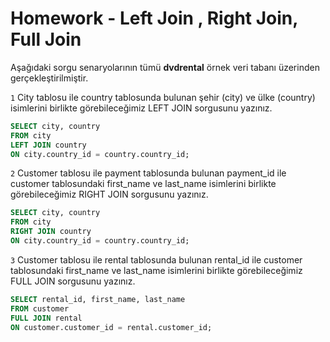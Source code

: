 # Homework - Left Join , Right Join, Full Join

Aşağıdaki sorgu senaryolarının tümü **dvdrental** örnek veri tabanı üzerinden gerçekleştirilmiştir.

`1` City tablosu ile country tablosunda bulunan şehir (city) ve ülke (country) isimlerini birlikte görebileceğimiz LEFT JOIN sorgusunu yazınız.
```sql
SELECT city, country
FROM city
LEFT JOIN country
ON city.country_id = country.country_id;
```
`2` Customer tablosu ile payment tablosunda bulunan payment_id ile customer tablosundaki first_name ve last_name isimlerini birlikte görebileceğimiz RIGHT JOIN sorgusunu yazınız.
```sql
SELECT city, country
FROM city
RIGHT JOIN country
ON city.country_id = country.country_id;
```
`3` Customer tablosu ile rental tablosunda bulunan rental_id ile customer tablosundaki first_name ve last_name isimlerini birlikte görebileceğimiz FULL JOIN sorgusunu yazınız.
```sql
SELECT rental_id, first_name, last_name
FROM customer
FULL JOIN rental
ON customer.customer_id = rental.customer_id;
```